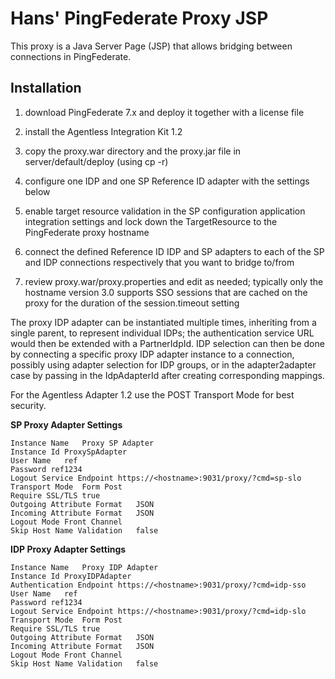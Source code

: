 Hans' PingFederate Proxy JSP
============================

This proxy is a Java Server Page (JSP) that allows bridging between connections in PingFederate.

Installation
------------

1. download PingFederate 7.x and deploy it together with a license file

2. install the Agentless Integration Kit 1.2
 
3. copy the proxy.war directory and the proxy.jar file in server/default/deploy (using cp -r)

4. configure one IDP and one SP Reference ID adapter with the settings below

5. enable target resource validation in the SP configuration application integration
   settings and lock down the TargetResource to the PingFederate proxy hostname

6. connect the defined Reference ID IDP and SP adapters to each of the SP and IDP
   connections respectively that you want to bridge to/from

7. review proxy.war/proxy.properties and edit as needed; typically only the hostname 
   version 3.0 supports SSO sessions that are cached on the proxy for the duration
   of the session.timeout setting

The proxy IDP adapter can be instantiated multiple times, inheriting from a single parent,
to represent individual IDPs; the authentication service URL would then be extended with a
PartnerIdpId. IDP selection can then be done by connecting a specific proxy IDP adapter
instance to a connection, possibly using adapter selection for IDP groups, or in the
adapter2adapter case by passing in the IdpAdapterId after creating corresponding mappings.

For the Agentless Adapter 1.2 use the POST Transport Mode for best security.

**SP Proxy Adapter Settings**

    Instance Name	Proxy SP Adapter
    Instance Id	ProxySpAdapter
    User Name	ref
    Password ref1234
    Logout Service Endpoint	https://<hostname>:9031/proxy/?cmd=sp-slo
    Transport Mode	Form Post
    Require SSL/TLS	true
    Outgoing Attribute Format	JSON
    Incoming Attribute Format	JSON
    Logout Mode	Front Channel
    Skip Host Name Validation	false

<and an attribute contract for all attributes you want to pass over the bridge>

**IDP Proxy Adapter Settings**

    Instance Name	Proxy IDP Adapter
    Instance Id	ProxyIDPAdapter
    Authentication Endpoint	https://<hostname>:9031/proxy/?cmd=idp-sso
    User Name	ref
    Password ref1234
    Logout Service Endpoint	https://<hostname>:9031/proxy/?cmd=idp-slo
    Transport Mode	Form Post
    Require SSL/TLS	true
    Outgoing Attribute Format	JSON
    Incoming Attribute Format	JSON
    Logout Mode	Front Channel
    Skip Host Name Validation	false

<and an attribute contract for all attributes you want to pass over the bridge>

